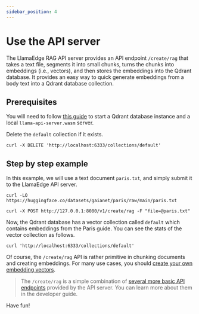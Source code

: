```yaml
---
sidebar_position: 4
---
```


# Use the API server

The LlamaEdge RAG API server provides an API endpoint `/create/rag` that takes a text file, segments it into small chunks, turns the chunks into embeddings (i.e., vectors), and then stores the embeddings into the Qdrant database.
It provides an easy way to quick generate embeddings from a body text into a Qdrant database collection.

## Prerequisites

You will need to follow [this guide](quick-start) to start a Qdrant database instance and a local `llama-api-server.wasm` server.

Delete the `default` collection if it exists. 

```
curl -X DELETE 'http://localhost:6333/collections/default'
```

## Step by step example

In this example, we will use a text document `paris.txt`, and simply submit it to the LlamaEdge API server.

```
curl -LO https://huggingface.co/datasets/gaianet/paris/raw/main/paris.txt

curl -X POST http://127.0.0.1:8080/v1/create/rag -F "file=@paris.txt"
```

Now, the Qdrant database has a vector collection called `default` which contains embeddings from the Paris guide. You can see the stats of the vector collection as follows.

```
curl 'http://localhost:6333/collections/default'
```

Of course, the `/create/rag` API is rather primitive in chunking documents and creating embeddings. For many use cases, you should [create your own embedding vectors](text).

> The `/create/rag` is a simple combination of [several more basic API endpoints](../../../developer-guide/create-embeddings-collection.md) provided by the API server. You can learn more about them in the developer guide.

Have fun!
